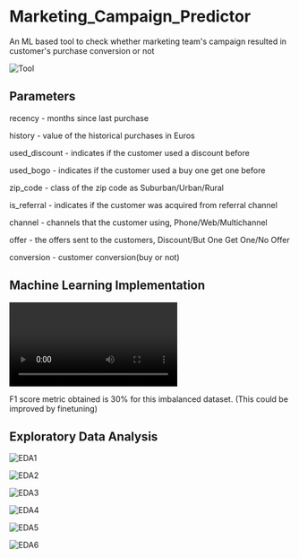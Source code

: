 # Marketing_Campaign_Predictor

An ML based tool to check whether marketing team's campaign resulted in customer's purchase conversion or not


![Tool](results/app.JPG?raw=true "Gradio App")

## Parameters ##

recency - months since last purchase

history - value of the historical purchases in Euros

used_discount - indicates if the customer used a discount before

used_bogo - indicates if the customer used a buy one get one before

zip_code - class of the zip code as Suburban/Urban/Rural

is_referral - indicates if the customer was acquired from referral channel

channel - channels that the customer using, Phone/Web/Multichannel

offer - the offers sent to the customers, Discount/But One Get One/No Offer

conversion - customer conversion(buy or not)

## Machine Learning Implementation ##

![ML](results/recording.3gp?raw=true "Walkthrough")

F1 score metric obtained is 30% for this imbalanced dataset. (This could be improved by finetuning)


## Exploratory Data Analysis ##

![EDA1](results/EDA1.png?raw=true "EDA1")

![EDA2](results/EDA2.png?raw=true "EDA2")

![EDA3](results/EDA3.png?raw=true "EDA3")

![EDA4](results/EDA4.png?raw=true "EDA4")

![EDA5](results/EDA5.png?raw=true "EDA5")

![EDA6](results/EDA6.png?raw=true "EDA6")











